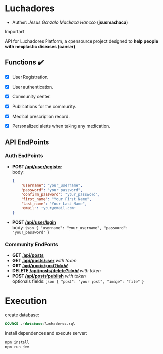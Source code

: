 # Luchadores

* Author: *Jesus Gonzalo Machaca Hancco* (**jsusmachaca**)


> [!IMPORTANT]
> API for Luchadores Platform, a opensource project designed to **help people with neoplastic diseases (canser)**

## Functions ✔️
- [x] User Registration.
- [x] User authentication.
- [x] Community center.
- [x] Publications for the community.
- [x] Medical prescription record.
- [x] Personalized alerts when taking any medication.


## API EndPoints

### Auth EndPoints
- **POST [/api/user/register]()**  
  body: 
  ```json
  {
      "username": "your_username",
      "password": "your_password",
      "confirm_password": "your_password",
      "first_name": "Your First Name",
      "last_name": "Your Last Name",
      "email": "your@email.com"
  }
  ```
- **POST [/api/user/login]()**  
    body: 
        ```json
        {
            "username": "your_username",
            "password": "your_password"
        }
        ```
### Community EndPonts
- **GET [/api/posts]()**
- **GET [/api/posts/user]()** *with token*
- **GET [/api/posts/post?id=*id*]()**
- **DELETE [/api/posts/delete?id=*id*]()** *with token*
- **POST [/api/posts/publish]()** *with token*  
    optionals fields:
        ```json
        {
            "post": "your post",
            "image": "file"
        }
        ```


# Execution

create database:
```sql
SOURCE ./database/luchadores.sql
```
install dependences and execute server:
```sh
npm install
npm run dev
```